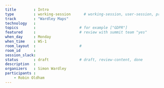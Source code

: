 ```yaml
---
title        : Intro 
type         : working-session      # working-session, user-session, product-session
track        : "Wardley Maps"
technology   :
topics       :                    # for example ["GDPR"]
featured     :                    # review with summit team "yes"
when_day     : Monday
when_time    : WS-1
room_layout  :                    #
room_id      :
session_slack: 
status       : draft              # draft, review-content, done
description  :
organizers   : Simon Wardley
participants :
    - Robin Oldham
---
```



<!--(add intro)

## WHY

(...)

## What

(...)

## Outcomes

(...)

## References

(...)


## Previous-->

